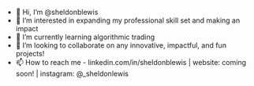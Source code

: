- 👋 Hi, I’m @sheldonblewis
- 👀 I’m interested in expanding my professional skill set and making an impact
- 🌱 I’m currently learning algorithmic trading
- 💞️ I’m looking to collaborate on any innovative, impactful, and fun projects!
- 📫 How to reach me - linkedin.com/in/sheldonblewis | website: coming soon! | instagram: @_sheldonlewis 

<!---
sheldonblewis/sheldonblewis is a ✨ special ✨ repository because its `README.md` (this file) appears on your GitHub profile.
You can click the Preview link to take a look at your changes.
--->
